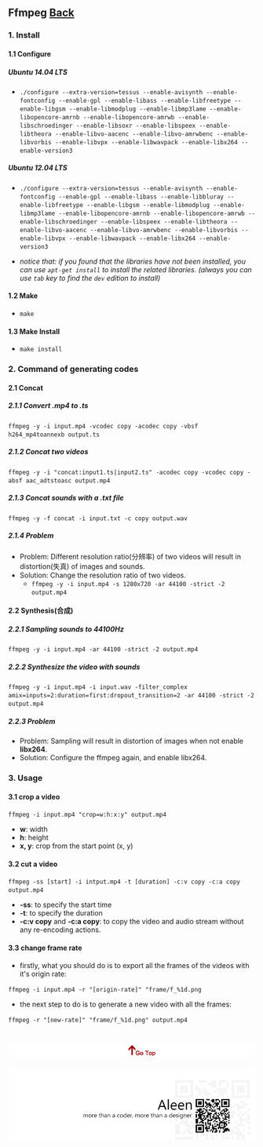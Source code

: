 ## Ffmpeg	[Back](./../summary.md)

### 1. Install

#### 1.1 Configure


##### Ubuntu 14.04 LTS 

- `./configure --extra-version=tessus --enable-avisynth --enable-fontconfig --enable-gpl --enable-libass --enable-libfreetype --enable-libgsm --enable-libmodplug --enable-libmp3lame --enable-libopencore-amrnb --enable-libopencore-amrwb --enable-libschroedinger --enable-libsoxr --enable-libspeex --enable-libtheora --enable-libvo-aacenc --enable-libvo-amrwbenc --enable-libvorbis --enable-libvpx --enable-libwavpack --enable-libx264 --enable-version3`

##### Ubuntu 12.04 LTS

- `./configure --extra-version=tessus --enable-avisynth --enable-fontconfig --enable-gpl --enable-libass --enable-libbluray --enable-libfreetype --enable-libgsm --enable-libmodplug --enable-libmp3lame --enable-libopencore-amrnb --enable-libopencore-amrwb --enable-libschroedinger --enable-libspeex --enable-libtheora --enable-libvo-aacenc --enable-libvo-amrwbenc --enable-libvorbis --enable-libvpx --enable-libwavpack --enable-libx264 --enable-version3`

- *notice that: if you found that the libraries have not been installed, you can use `apt-get install` to install the related libraries. (always you can use `tab` key to find the `dev` edition to install)*

#### 1.2 Make

- `make`

#### 1.3 Make Install

- `make install`

### 2. Command of generating codes

#### 2.1 Concat

##### 2.1.1 Convert .mp4 to .ts 

`ffmpeg -y -i input.mp4 -vcodec copy -acodec copy -vbsf h264_mp4toannexb output.ts`

##### 2.1.2 Concat two videos

`ffmpeg -y -i "concat:input1.ts|input2.ts" -acodec copy -vcodec copy -absf aac_adtstoasc output.mp4`

##### 2.1.3 Concat sounds with a .txt file

`ffmpeg -y -f concat -i input.txt -c copy output.wav`

##### 2.1.4 Problem

- Problem: Different resolution ratio(分辨率) of two videos will result in distortion(失真) of images and sounds.
- Solution: Change the resolution ratio of two videos.
	- `ffmpeg -y -i input.mp4 -s 1280x720 -ar 44100 -strict -2 output.mp4`

#### 2.2 Synthesis(合成)

##### 2.2.1 Sampling sounds to 44100Hz

`ffmpeg -y -i input.mp4 -ar 44100 -strict -2 output.mp4`

##### 2.2.2 Synthesize the video with sounds

`ffmpeg -y -i input.mp4 -i input.wav -filter_complex amix=inputs=2:duration=first:dropout_transition=2 -ar 44100 -strict -2 output.mp4` 

##### 2.2.3 Problem

- Problem: Sampling will result in distortion of images when not enable **libx264**.
- Solution: Configure the ffmpeg again, and enable libx264.

### 3. Usage

#### 3.1 crop a video

`ffmpeg -i input.mp4 "crop=w:h:x:y" output.mp4`

- **w**: width
- **h**: height
- **x, y**: crop from the start point (x, y)

#### 3.2 cut a video

`ffmpeg -ss [start] -i intput.mp4 -t [duration] -c:v copy -c:a copy output.mp4`

- **-ss**: to specify the start time
- **-t**: to specify the duration
- **-c:v copy** and **-c:a copy**: to copy the video and audio stream without any re-encoding actions.

#### 3.3 change frame rate

- firstly, what you should do is to export all the frames of the videos with it's origin rate:

`ffmpeg -i input.mp4 -r "[origin-rate]" "frame/f_%1d.png`

- the next step to do is to generate a new video with all the frames:

`ffmpeg -r "[new-rate]" "frame/f_%1d.png" output.mp4` 


<a href="#" style="left:200px;"><img src="./../../pic/gotop.png"></a>
=====
<a href="http://aleen42.github.io/" target="_blank" ><img src="./../../pic/tail.gif"></a>

